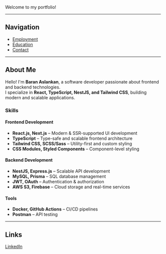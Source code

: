 Welcome to my portfolio!

---

## Navigation  
- [Employment](employment.md)  
- [Education](education.md)  
- [Contact](contact.md)  

---

## About Me  

Hello! I'm **Baran Aslankan**, a software developer passionate about frontend and backend technologies.  
I specialize in **React, TypeScript, NestJS, and Tailwind CSS**, building modern and scalable applications.  

### Skills  
#### **Frontend Development**  
- **React.js, Next.js** – Modern & SSR-supported UI development  
- **TypeScript** – Type-safe and scalable frontend architecture  
- **Tailwind CSS, SCSS/Sass** – Utility-first and custom styling  
- **CSS Modules, Styled Components** – Component-level styling  


#### **Backend Development**  
- **NestJS, Express.js** – Scalable API development  
- **MySQL, Prisma** – SQL database management  
- **JWT, OAuth** – Authentication & authorization  
- **AWS S3, Firebase** – Cloud storage and real-time services

#### **Tools**
- **Docker, GitHub Actions** – CI/CD pipelines  
- **Postman** – API testing 

---

## Links  
[LinkedIn](https://www.linkedin.com/in/baran-aslankan-220a23196/)  
